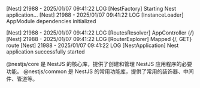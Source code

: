 [Nest] 21988  - 2025/01/07 09:41:22     LOG [NestFactory] Starting Nest application...
[Nest] 21988  - 2025/01/07 09:41:22     LOG [InstanceLoader] AppModule dependencies initialized

[Nest] 21988  - 2025/01/07 09:41:22     LOG [RoutesResolver] AppController {/}
[Nest] 21988  - 2025/01/07 09:41:22     LOG [RouterExplorer] Mapped {/, GET} route
[Nest] 21988  - 2025/01/07 09:41:22     LOG [NestApplication] Nest application successfully started

@nestjs/core 是 NestJS 的核心库，提供了创建和管理 NestJS 应用程序的必要功能。
@nestjs/common 是 NestJS 的常用功能库，提供了常用的装饰器、中间件、管道等。
